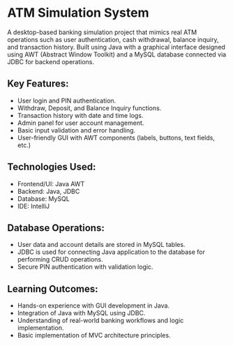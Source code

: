 # ATM Simulation System
A desktop-based banking simulation project that mimics real ATM operations such as user authentication, cash withdrawal, balance inquiry, and transaction history. Built using Java with a graphical interface designed using AWT (Abstract Window Toolkit) and a MySQL database connected via JDBC for backend operations.

## Key Features: ##
* User login and PIN authentication.
* Withdraw, Deposit, and Balance Inquiry functions.
* Transaction history with date and time logs.
* Admin panel for user account management.
* Basic input validation and error handling.
* User-friendly GUI with AWT components (labels, buttons, text fields, etc.)

## Technologies Used: ##
* Frontend/UI: Java AWT
* Backend: Java, JDBC
* Database: MySQL
* IDE: IntelliJ 

## Database Operations: ##
* User data and account details are stored in MySQL tables.
* JDBC is used for connecting Java application to the database for performing CRUD operations.
* Secure PIN authentication with validation logic.

## Learning Outcomes: ##
* Hands-on experience with GUI development in Java.
* Integration of Java with MySQL using JDBC.
* Understanding of real-world banking workflows and logic implementation.
* Basic implementation of MVC architecture principles.
